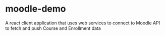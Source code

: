 # moodle-demo
A react client application that uses web services to connect to Moodle API to fetch and push Course and Enrollment data

